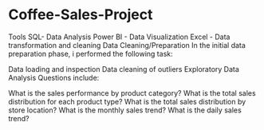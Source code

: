 # Coffee-Sales-Project
Tools
SQL- Data Analysis
Power BI - Data Visualization
Excel - Data transformation and cleaning
Data Cleaning/Preparation
In the initial data preparation phase, i performed the following task:

Data loading and inspection
Data cleaning of outliers
Exploratory Data Analysis
Questions include:

What is the sales performance by product category?
What is the total sales distribution for each product type?
What is the total sales distribution by store location?
What is the monthly sales trend?
What is the daily sales trend?


